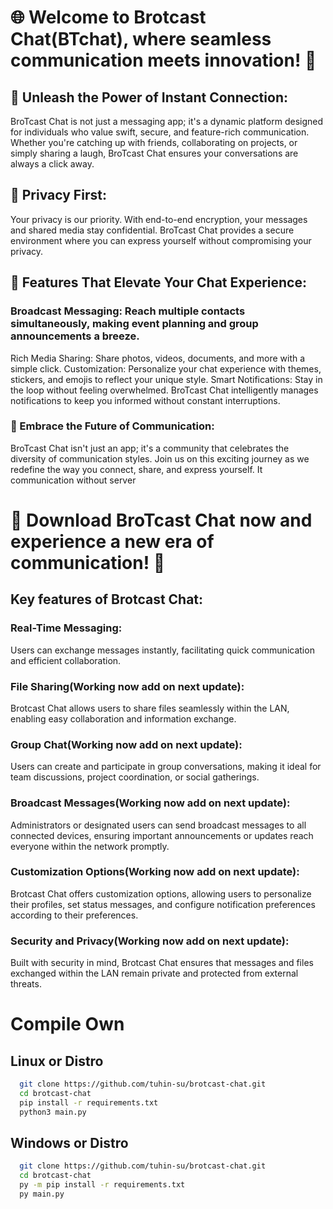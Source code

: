 # 🌐 Welcome to Brotcast Chat(BTchat), where seamless communication meets innovation! 🚀

## 📱 Unleash the Power of Instant Connection:
BroTcast Chat is not just a messaging app; it's a dynamic platform designed for individuals who value swift, secure, and feature-rich communication. Whether you're catching up with friends, collaborating on projects, or simply sharing a laugh, BroTcast Chat ensures your conversations are always a click away.

## 🔐 Privacy First:
Your privacy is our priority. With end-to-end encryption, your messages and shared media stay confidential. BroTcast Chat provides a secure environment where you can express yourself without compromising your privacy.

## 🚀 Features That Elevate Your Chat Experience:

### Broadcast Messaging: Reach multiple contacts simultaneously, making event planning and group announcements a breeze.
Rich Media Sharing: Share photos, videos, documents, and more with a simple click.
Customization: Personalize your chat experience with themes, stickers, and emojis to reflect your unique style.
Smart Notifications: Stay in the loop without feeling overwhelmed. BroTcast Chat intelligently manages notifications to keep you informed without constant interruptions.
### 🌈 Embrace the Future of Communication:
BroTcast Chat isn't just an app; it's a community that celebrates the diversity of communication styles. Join us on this exciting journey as we redefine the way you connect, share, and express yourself.
It communication without server

# 📲 Download BroTcast Chat now and experience a new era of communication! 🚀

## Key features of Brotcast Chat:

### Real-Time Messaging: 
Users can exchange messages instantly, facilitating quick communication and efficient collaboration.

### File Sharing(Working now add on next update): 
Brotcast Chat allows users to share files seamlessly within the LAN, enabling easy collaboration and information exchange.

### Group Chat(Working now add on next update): 
Users can create and participate in group conversations, making it ideal for team discussions, project coordination, or social gatherings.

### Broadcast Messages(Working now add on next update): 
Administrators or designated users can send broadcast messages to all connected devices, ensuring important announcements or updates reach everyone within the network promptly.

### Customization Options(Working now add on next update): 
Brotcast Chat offers customization options, allowing users to personalize their profiles, set status messages, and configure notification preferences according to their preferences.

### Security and Privacy(Working now add on next update): 
Built with security in mind, Brotcast Chat ensures that messages and files exchanged within the LAN remain private and protected from external threats.

# Compile Own

## Linux or Distro
```bash
  git clone https://github.com/tuhin-su/brotcast-chat.git
  cd brotcast-chat
  pip install -r requirements.txt
  python3 main.py
```
## Windows or Distro
```bash
  git clone https://github.com/tuhin-su/brotcast-chat.git
  cd brotcast-chat
  py -m pip install -r requirements.txt
  py main.py
```
